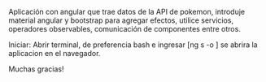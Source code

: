 Aplicación con angular que trae datos de la API de pokemon, introduje material angular y bootstrap para agregar efectos, utilice servicios, operadores observables, comunicación de componentes entre otros.

Iniciar: 
Abrir terminal, de preferencia bash e ingresar [ng s -o ]
se abrira la aplicacion en el navegador.

Muchas gracias!